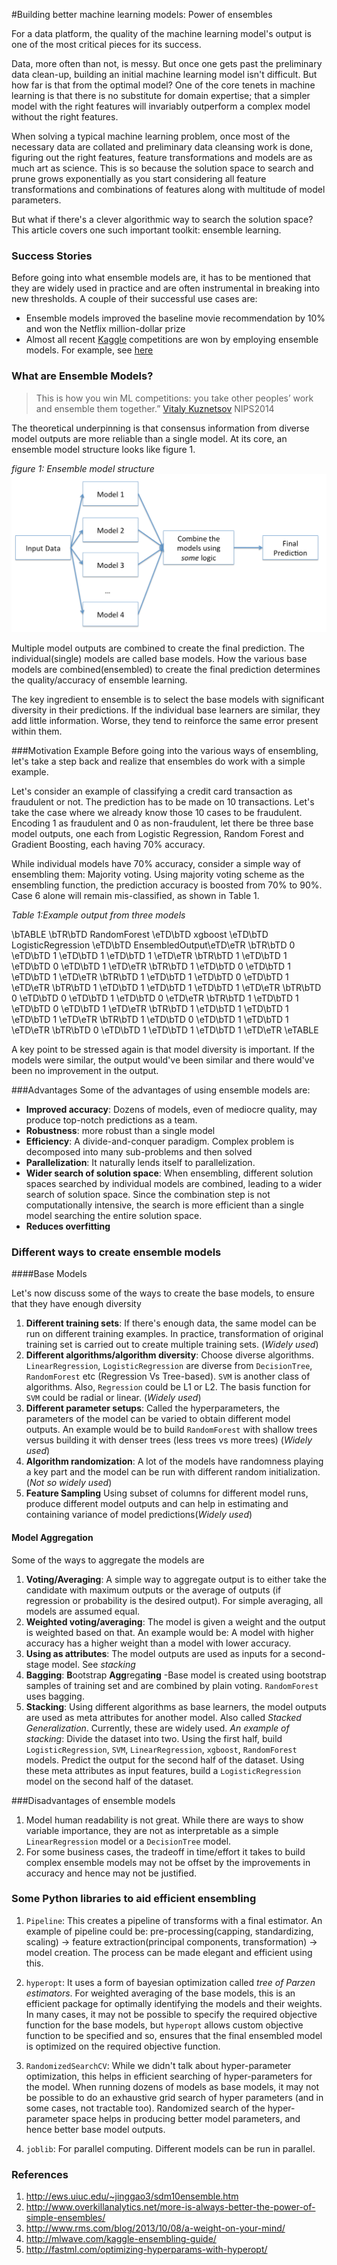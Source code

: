 #Building better machine learning models: Power of ensembles

For a data platform, the quality of the machine learning model's output is one of the most critical pieces for its success.

Data, more often than not, is messy. But once one gets past the preliminary data clean-up, building an initial machine learning model isn't difficult. But how far is that from the optimal model? One of the core tenets in machine learning is that there is no substitute for domain expertise; that a simpler model with the right features will invariably outperform a complex model without the right features.

When solving a typical machine learning problem, once most of the necessary data are collated and preliminary data cleansing work is done, figuring out the right features, feature transformations and models are as much art as science. This is so because the solution space to search and prune grows exponentially as you start considering all feature transformations and combinations of features along with multitude of model parameters.

But what if there's a clever algorithmic way to search the solution space? This article covers one such important toolkit: ensemble learning.

### Success Stories

Before going into what ensemble models are, it has to be mentioned that they are widely used in practice and are often instrumental in breaking into new thresholds. A couple of their successful use cases are:


* Ensemble models improved the baseline movie recommendation by 10% and won the  Netflix million-dollar prize
* Almost all recent [Kaggle](https://www.kaggle.com/) competitions are won by employing ensemble models. For example, see [here](https://github.com/ChenglongChen/Kaggle_CrowdFlower)


### What are Ensemble Models?
>This is how you win ML competitions: you take other peoples’ work and ensemble them together.” [Vitaly Kuznetsov](http://cims.nyu.edu/~vitaly/) NIPS2014


The theoretical underpinning is that consensus information from diverse model outputs are more reliable than a single model.
 At its core, an ensemble model structure looks like figure 1.

*figure 1: Ensemble model structure*
![alt text](ensemble_1.png)

Multiple model outputs are combined to create the final prediction. The individual(single) models are called base models. How the various base models are combined(ensembled) to create the final prediction determines the quality/accuracy of ensemble learning.

The key ingredient to ensemble is to select the base models with significant diversity in their predictions. If the individual base learners are similar, they add little information. Worse, they tend to reinforce the same error present within them.

###Motivation Example
Before going into the various ways of ensembling, let's take a step back and realize that ensembles do work with a simple example.

Let's consider an example of classifying a credit card transaction as fraudulent or not. The prediction has to be made on 10 transactions. Let's take the case where we already know those 10 cases to be fraudulent. Encoding 1 as fraudulent and 0 as non-fraudulent, let there be three base model outputs, one each from Logistic Regression, Random Forest and Gradient Boosting, each having 70% accuracy.

While individual models have 70% accuracy, consider a simple way of ensembling them: Majority voting. Using majority voting scheme as the ensembling function, the prediction accuracy is boosted from 70% to 90%. Case 6 alone will remain mis-classified, as shown in Table 1.


*Table 1:Example output from three models*

\bTABLE
\bTR\bTD RandomForest \eTD\bTD xgboost \eTD\bTD LogisticRegression \eTD\bTD EnsembledOutput\eTD\eTR
\bTR\bTD 0           \eTD\bTD 1       \eTD\bTD      1            \eTD\bTD 1  \eTD\eTR
\bTR\bTD 1           \eTD\bTD 1       \eTD\bTD      0            \eTD\bTD 1  \eTD\eTR
\bTR\bTD 1           \eTD\bTD 0       \eTD\bTD      1            \eTD\bTD 1  \eTD\eTR
\bTR\bTD 1           \eTD\bTD 1       \eTD\bTD      0            \eTD\bTD 1  \eTD\eTR
\bTR\bTD 1           \eTD\bTD 1       \eTD\bTD      1            \eTD\bTD 1  \eTD\eTR
\bTR\bTD 0           \eTD\bTD 0       \eTD\bTD      1            \eTD\bTD 0  \eTD\eTR
\bTR\bTD 1           \eTD\bTD 1       \eTD\bTD      0            \eTD\bTD 1  \eTD\eTR
\bTR\bTD 1           \eTD\bTD 1       \eTD\bTD      1            \eTD\bTD 1  \eTD\eTR
\bTR\bTD 1           \eTD\bTD 0       \eTD\bTD      1            \eTD\bTD 1  \eTD\eTR
\bTR\bTD 0           \eTD\bTD 1       \eTD\bTD      1            \eTD\bTD 1  \eTD\eTR
\eTABLE


A key point to be stressed again is that model diversity is important. If the models were similar, the output would've been similar and there would've been no improvement in the output.

###Advantages
 Some of the advantages of using ensemble models are:

* **Improved accuracy**: Dozens of models, even of mediocre quality, may produce top-notch predictions as a team.
* **Robustness**: more robust than a single model
* **Efficiency**: A divide-and-conquer paradigm. Complex problem is decomposed into many sub-problems and then solved
* **Parallelization**: It naturally lends itself to parallelization.
* **Wider search of solution space**: When ensembling, different solution spaces searched by individual models are combined, leading to a wider search of solution space. Since the combination step is not computationally intensive, the search is more efficient than a single model searching the entire solution space.
* **Reduces overfitting**


### Different ways to create ensemble models

####Base Models

Let's now discuss some of the ways to create the base models, to ensure that they have enough diversity

1. **Different training sets**: If there's enough data, the same model can be run on different training examples. In practice, transformation of original training set is carried out to create multiple training sets. (*Widely used*)
2. **Different algorithms/algorithm diversity**: Choose diverse algorithms. `LinearRegression`, `LogisticRegression` are diverse from `DecisionTree`, `RandomForest` etc (Regression Vs Tree-based). `SVM` is another class of algorithms. Also, `Regression` could be L1 or L2. The basis function for `SVM` could be radial or linear.  (*Widely used*)
3. **Different parameter setups**: Called the hyperparameters, the parameters of the model can be varied to obtain different model outputs. An example would be to build `RandomForest` with shallow trees versus building it with denser trees (less trees vs more trees) (*Widely used*)
4. **Algorithm randomization**: A lot of the models have randomness playing a key part and the model can be run with different random initialization. (*Not so widely used*)
5. **Feature Sampling** Using subset of columns for different model runs, produce different model outputs and can help in estimating and containing variance of model predictions(*Widely used*)


#### Model Aggregation

Some of the ways to aggregate the models are

1. **Voting/Averaging**: A simple way to aggregate output is to either take the candidate with maximum outputs or the average of outputs (if regression or probability is the desired output). For simple averaging, all models are assumed equal.
3. **Weighted voting/averaging**: The model is given a weight and the output is weighted based on that. An example would be: A model with higher accuracy has a higher weight than a model with lower accuracy.
4. **Using as attributes**: The model outputs are used as inputs for a second-stage model. See *stacking*
5. **Bagging**: **B**ootstrap **Agg**regat**ing** -Base model is created using bootstrap samples of training set and are combined by plain voting. `RandomForest` uses bagging.
6. **Stacking**: Using different algorithms as base learners, the model outputs are used as meta attributes for another model. Also called *Stacked Generalization*. Currently, these are widely used. *An example of stacking*: Divide the dataset into two. Using the first half, build `LogisticRegression`, `SVM`, `LinearRegression`, `xgboost`, `RandomForest` models. Predict the output for the second half of the dataset. Using these meta attributes as input features, build a `LogisticRegression` model on the second half of the dataset.

###Disadvantages of ensemble models

1. Model human readability is not great. While there are ways to show variable importance, they are not as interpretable as a simple `LinearRegression` model or a `DecisionTree` model.
2. For some business cases, the tradeoff in time/effort it takes to build complex ensemble models may not be offset by the improvements in accuracy and hence may not be justified.

### Some Python libraries to aid efficient ensembling

1. `Pipeline`: This creates a pipeline of transforms with a final estimator. An example of pipeline could be: pre-processing(capping, standardizing, scaling) -> feature extraction(principal components, transformation) -> model creation.  The process can be made elegant and efficient using this.

2. `hyperopt`: It uses a form of bayesian optimization called *tree of Parzen estimators*. For weighted averaging of the base models, this is an efficient package for optimally identifying the models and their weights. In many cases, it may not be possible to specify the required objective function for the base models, but `hyperopt` allows custom objective function to be specified and so, ensures that the final ensembled model is optimized on the required objective function.

3. `RandomizedSearchCV`: While we didn't talk about hyper-parameter optimization, this helps in efficient searching of hyper-parameters for the model. When running dozens of models as base models, it may not be possible to do an exhaustive grid search of hyper parameters (and in some cases, not tractable too). Randomized search of the hyper-parameter space helps in producing better model parameters, and hence better base model outputs.
4. `joblib`: For parallel computing. Different models can be run in parallel.


### References
1. http://ews.uiuc.edu/~jinggao3/sdm10ensemble.htm
2. http://www.overkillanalytics.net/more-is-always-better-the-power-of-simple-ensembles/
3. http://www.rms.com/blog/2013/10/08/a-weight-on-your-mind/
4. http://mlwave.com/kaggle-ensembling-guide/
5. http://fastml.com/optimizing-hyperparams-with-hyperopt/
